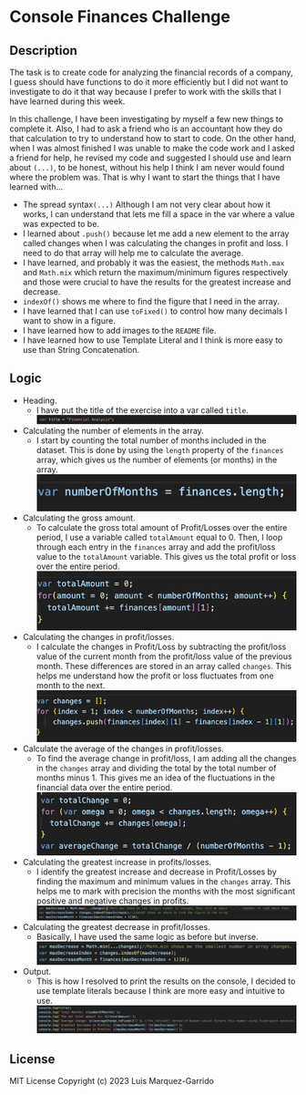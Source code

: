 # Console Finances Challenge

## Description

The task is to create code for analyzing the financial records of a company, I guess should have functions to do it more efficiently but I did not want to investigate to do it that way because I prefer to work with the skills that I have learned during this week.

  In this challenge, I have been investigating by myself a few new things to complete it. Also, I had to ask a friend who is an accountant how they do that calculation to try to understand how to start to code.
  On the other hand, when I was almost finished I was unable to make the code work and I asked a friend for help, he revised my code and suggested I should use and learn about `(...)`, to be honest, without his help I think I am never would found where the problem was. That is why I want to start the things that I have learned with... 
  - The spread syntax`(...)` Although I am not very clear about how it works, I can understand that lets me fill a space in the var where a value was expected to be.
  - I learned about `.push()` because let me add a new element to the array called changes when I was calculating the changes in profit and loss. I need to do that array will help me to calculate the average.
  - I have learned, and probably it was the easiest, the methods `Math.max` and `Math.mix` which return the maximum/minimum figures respectively and those were crucial to have the results for the greatest increase and decrease.
  - `indexOf()` shows me where to find the figure that I need in the array.
  - I have learned that I can use `toFixed()` to control how many decimals I want to show in a figure.
  - I have learned how to add images to the `README` file.
  - I have learned how to use Template Literal and I think is more easy to use than String Concatenation.

## Logic

  - Heading.
     - I have put the title of the exercise into a var called `title`.
        ![Variable title's screenshot](assets/images/code-screenshots/title-1.png)
  - Calculating the number of elements in the array.
     - I start by counting the total number of months included in the dataset. This is done by using the `length` property of the `finances` array, which gives us the number of elements (or months) in the array.
        ![Number of months logic's screenshot](assets/images/code-screenshots/numberOfMonths-2.png)
  - Calculating the gross amount.
     - To calculate the gross total amount of Profit/Losses over the entire period, I use a variable called `totalAmount` equal to 0. Then, I loop through each entry in the `finances` array and add the profit/loss value to the `totalAmount` variable. This gives us the total profit or loss over the entire period.
       ![Gross amount logic's screenshot](assets/images/code-screenshots/totalAmount-3.png)
  - Calculating the changes in profit/losses.
    - I calculate the changes in Profit/Loss by subtracting the profit/loss value of the current month from the profit/loss value of the previous month. These differences are stored in an array called `changes`. This helps me understand how the profit or loss fluctuates from one month to the next.
      ![Change logic's screenshot](assets/images/code-screenshots/changes-4.png)
  - Calculate the average of the changes in profit/losses.
    - To find the average change in profit/loss, I am adding all the changes in the `changes` array and dividing the total by the total number of months minus 1. This gives me an idea of the fluctuations in the financial data over the entire period.
      ![Average logic's screenshot](assets/images/code-screenshots/average-5.png)
  - Calculating the greatest increase in profits/losses.
    - I identify the greatest increase and decrease in Profit/Losses by finding the maximum and minimum values in the `changes` array. This helps me to mark with precision the months with the most significant positive and negative changes in profits.
       ![Greatest increase logic's screenshot](assets/images/code-screenshots/maxIncrease-6.png)
  - Calculating the greatest decrease in profit/losses.
    - Basically, I have used the same logic as before but inverse.
       ![Greatest Decrease logic's screenshot](assets/images/code-screenshots/maxDecrease-7.png)
  - Output.
    - This is how I resolved to print the results on the console, I decided to use template literals because I think are more easy and intuitive to use.
    ![Outputs logic's screenshot](assets/images/code-screenshots/outputs-8.png)
      



## License
MIT License Copyright (c) 2023 Luis Marquez-Garrido


